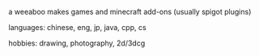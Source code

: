 a weeaboo makes games and minecraft add-ons (usually spigot plugins)

languages: chinese, eng, jp, java, cpp, cs

hobbies: drawing, photography, 2d/3dcg
